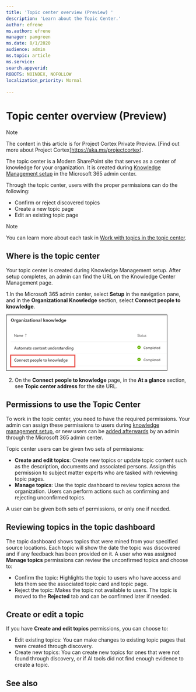 ```yaml
---
title: 'Topic center overview (Preview) '
description: 'Learn about the Topic Center.'
author: efrene
ms.author: efrene
manager: pamgreen
ms.date: 8/1/2020
audience: admin
ms.topic: article
ms.service: 
search.appverid: 
ROBOTS: NOINDEX, NOFOLLOW
localization_priority: Normal

---
```

# Topic center overview (Preview)

> [!Note] 
> The content in this article is for Project Cortex Private Preview. [Find out more about Project Cortex]https://aka.ms/projectcortex).

The topic center is a Modern SharePoint site that serves as a center of knowledge for your organization​. It is created during [Knowledge Management setup](set-up-knowledge-management.md) in the Microsoft 365 admin center.

Through the topic center, users with the proper permissions can do the following:

- Confirm or reject discovered topics
- Create a new topic page
- Edit an existing topic page

> [!Note] 
> You can learn more about each task in [Work with topics in the topic center](work-with-topics.md).

## Where is the topic center

Your topic center is created during Knowledge Management setup. After setup completes, an admin can find the URL on the Knowledge Center Management page.

1.In the Microsoft 365 admin center, select **Setup** in the navigation pane, and in the **Organizational Knowledge** section, select **Connect people to knowledge**.

   ![Connect people to knowledge](../media/content-understanding/manage-connect-people-to-knowledge.png) </br>

2. On the **Connect people to knowledge** page, in the **At a glance** section, see **Topic center address** for the site URL.

## Permissions to use the Topic Center

To work in the topic center, you need to have the required permissions. Your admin can assign these permissions to users during [knowledge management setup](set-up-knowledge-network.md), or new users can be [added afterwards](give-user-permissions-to-the-topic-center.md) by an admin through the Microsoft 365 admin center.

Topic center users can be given two sets of permissions:

- **Create and edit topics**: Create new topics or update topic content such as the description, documents and associated persons. Assign this permission to subject matter experts who are tasked with reviewing topic pages.
- **Manage topics**: Use the topic dashboard to review topics across the organization. Users can perform actions such as confirming and rejecting unconfirmed topics.

A user can be given both sets of permissions, or only one if needed. 

## Reviewing topics in the topic dashboard

The topic dashboard shows topics that were mined from your specified source locations. Each topic will show the date the topic was discovered and if any feedback has been provided on it. A user who was assigned **Manage topics** permissions can review the unconfirmed topics and choose to:
- Confirm the topic: Highlights the topic to users who have access and lets them see the associated topic card and topic page.
- Reject the topic: Makes the topic not available to users. The topic is moved to the **Rejected** tab and can be confirmed later if needed.

## Create or edit a topic

If you have **Create and edit topics** permissions, you can choose to:

- Edit existing topics: You can make changes to existing topic pages that were created through discovery.
- Create new topics: You can create new topics for ones that were not found through discovery, or if AI tools did not find enough evidence to create a topic.






## See also



  






